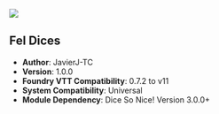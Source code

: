 
![](https://img.shields.io/badge/Foundry-v11.315-informational)
## Fel Dices

* **Author**: JavierJ-TC
* **Version**: 1.0.0
* **Foundry VTT Compatibility**: 0.7.2 to v11
* **System Compatibility**: Universal
* **Module Dependency**: Dice So Nice! Version 3.0.0+

